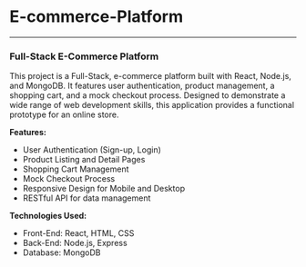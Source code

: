 # E-commerce-Platform

---

### Full-Stack E-Commerce Platform

This project is a Full-Stack, e-commerce platform built with React, Node.js, and MongoDB. It features user authentication, product management, a shopping cart, and a mock checkout process. Designed to demonstrate a wide range of web development skills, this application provides a functional prototype for an online store.

**Features:**
- User Authentication (Sign-up, Login)
- Product Listing and Detail Pages
- Shopping Cart Management
- Mock Checkout Process
- Responsive Design for Mobile and Desktop
- RESTful API for data management

**Technologies Used:**
- Front-End: React, HTML, CSS
- Back-End: Node.js, Express
- Database: MongoDB